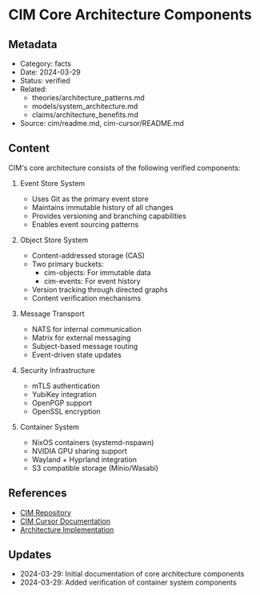 # CIM Core Architecture Components

## Metadata
- Category: facts
- Date: 2024-03-29
- Status: verified
- Related: 
  - theories/architecture_patterns.md
  - models/system_architecture.md
  - claims/architecture_benefits.md
- Source: cim/readme.md, cim-cursor/README.md

## Content

CIM's core architecture consists of the following verified components:

1. Event Store System
   - Uses Git as the primary event store
   - Maintains immutable history of all changes
   - Provides versioning and branching capabilities
   - Enables event sourcing patterns

2. Object Store System
   - Content-addressed storage (CAS)
   - Two primary buckets:
     - cim-objects: For immutable data
     - cim-events: For event history
   - Version tracking through directed graphs
   - Content verification mechanisms

3. Message Transport
   - NATS for internal communication
   - Matrix for external messaging
   - Subject-based message routing
   - Event-driven state updates

4. Security Infrastructure
   - mTLS authentication
   - YubiKey integration
   - OpenPGP support
   - OpenSSL encryption

5. Container System
   - NixOS containers (systemd-nspawn)
   - NVIDIA GPU sharing support
   - Wayland + Hyprland integration
   - S3 compatible storage (Minio/Wasabi)

## References
- [CIM Repository](../cim/readme.md)
- [CIM Cursor Documentation](../cim-cursor/README.md)
- [Architecture Implementation](../cim-start/readme.md)

## Updates
- 2024-03-29: Initial documentation of core architecture components
- 2024-03-29: Added verification of container system components 